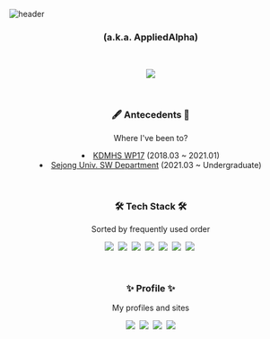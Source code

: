 ![header](https://capsule-render.vercel.app/api?type=wave&color=gradient&height=300&section=header&text=Jihun%20Kim&fontSize=90)

<h3 align="center">(a.k.a. AppliedAlpha)</h3>
<br />

<p align="center">
<img src="https://github-readme-stats.vercel.app/api?username=AppliedAlpha&show_icons=true" />
</p>

<br />

<p>
<h3 align="center">🖋 Antecedents 📑</h3>
<p align="center"> Where I've been to? </p>

<li align="center">
<a href="http://dimigo.hs.kr">KDMHS WP17</a> (2018.03 ~ 2021.01)</li>
<li align="center">
<a href="http://sejong.ac.kr">Sejong Univ. SW Department</a> (2021.03 ~ Undergraduate)</li>
</p>

<br />

<p>
<h3 align="center">🛠 Tech Stack 🛠</h3>
<p align="center">Sorted by frequently used order</p>
<p align="center">
  <img src="https://img.shields.io/badge/C++-00599C?style=flat-square&logo=c%2B%2B&logoColor=white"/>&nbsp 
<img src="https://img.shields.io/badge/C-A8B9CC?style=flat-square&logo=C&logoColor=white"/>&nbsp 
<img src="https://img.shields.io/badge/C%23-239120?style=flat-square&logo=c-sharp&logoColor=white"/>&nbsp 
<img src="https://img.shields.io/badge/Python-3766AB?style=flat-square&logo=Python&logoColor=white"/>&nbsp 
<img src="https://img.shields.io/badge/Java-007396?style=flat-square&logo=Java&logoColor=white"/>&nbsp 
<img src="https://img.shields.io/badge/Javascript-ffb13b?style=flat-square&logo=javascript&logoColor=white"/>&nbsp 
<img src="https://img.shields.io/badge/MySQL-E6B91E?style=flat-square&logo=MySql&logoColor=white"/>&nbsp 
</p>
</p>

<br />

<p>
<h3 align="center">✨ Profile ✨</h3>
<p align="center">My profiles and sites</p>
<p align="center">
<a href="https://www.acmicpc.net/user/applied7076"><img src="https://img.shields.io/badge/Baekjoon%20OJ-176fa7?style=flat-square&logo=Codeforces&logoColor=white&link=https://www.acmicpc.net/user/applied7076"/></a>&nbsp
<a href="https://solved.ac/profile/applied7076"><img src="https://img.shields.io/badge/solved.ac-17cd3a?style=flat-square&logo=Checkmarx&logoColor=white&link=https://solved.ac/profile/applied7076"/></a>&nbsp
<a href="https://www.instagram.com/applied7076/"><img src="https://img.shields.io/badge/Instagram-E4405F?style=flat-square&logo=Instagram&logoColor=white&link=https://www.instagram.com/applied7076/"/></a>&nbsp
<a href="mailto:appliedalpha@sju.ac.kr"><img src="https://img.shields.io/badge/Mail-d14836?style=flat-square&logo=Gmail&logoColor=white&link=appliedalpha@sju.ac.kr"/></a>
  
  
</p>
</p>
